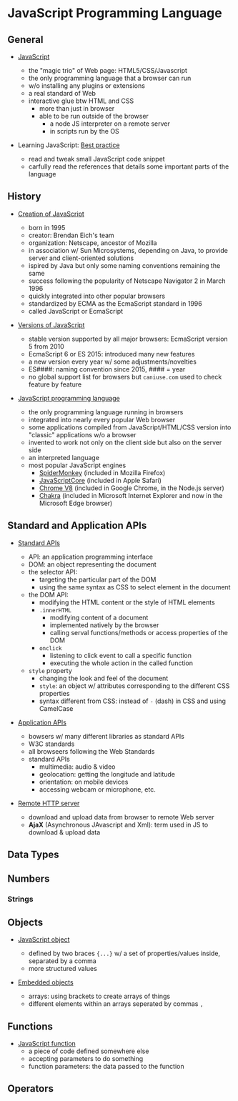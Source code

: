 # JavaScript Programming Language

## General

+ [JavaScript](../WebDev/Frontend-W3C/5-JavaScript/01b-JSIntro.md#notes-for-123-javascript-is-the-interactive-glue)
  + the "magic trio" of Web page: HTML5/CSS/Javascript
  + the only programming language that a browser can run
  + w/o installing any plugins or extensions
  + a real standard of Web
  + interactive glue btw HTML and CSS
    + more than just in browser
    + able to be run outside of the browser
      + a node JS interpreter on a remote server
      + in scripts run by the OS

+ Learning JavaScript: [Best practice](../WebDev/Frontend-W3C/5-JavaScript/01c-JSIntro.md#notes-for-131-the-best-way-to-learn-javascript)
  + read and tweak small JavaScript code snippet
  + carfully read the references that details some important parts of the language


## History

+ [Creation of JavaScript](../WebDev/Frontend-W3C/5-JavaScript/01b-JSIntro.md#notes-for-124-javascript-history)
  + born in 1995
  + creator: Brendan Eich's team
  + organization: Netscape, ancestor of Mozilla
  + in association w/ Sun Microsystems, depending on Java, to provide server and client-oriented solutions
  + ispired by Java but only some naming conventions remaining the same
  + success following the popularity of Netscape Navigator 2 in March 1996
  + quickly integrated into other popular browsers
  + standardized by ECMA as the EcmaScript standard in 1996
  + called JavaScript or EcmaScript

+ [Versions of JavaScript](../WebDev/Frontend-W3C/5-JavaScript/01b-JSIntro.md#notes-for-124-javascript-history)
  + stable version supported by all major browsers: EcmaScript version 5 from 2010
  + EcmaScript 6 or ES 2015: introduced many new features
  + a new version every year w/ some adjustments/novelties
  + ES####: naming convention since 2015, #### = year
  + no global support list for browsers but `caniuse.com` used to check feature by feature

+ [JavaScript programming language](../WebDev/Frontend-W3C/5-JavaScript/01b-JSIntro.md#notes-for-124-javascript-history)
  + the only programming language running in browsers
  + integrated into nearly every popular Web browser
  + some applications compiled from JavaScript/HTML/CSS version into "classic" applications w/o a browser
  + invented to work not only on the client side but also on the server side
  + an interpreted language
  + most popular JavaScript engines
    + [SpiderMonkey](https://developer.mozilla.org/fr/docs/SpiderMonkey) (included in Mozilla Firefox)
    + [JavaScriptCore](https://developer.apple.com/reference/javascriptcore) (included in Apple Safari)
    + [Chrome V8](https://developers.google.com/v8/) (included in Google Chrome, in the Node.js server)
    + [Chakra](https://github.com/Microsoft/ChakraCore) (included in Microsoft Internet Explorer and now in the Microsoft Edge browser)


## Standard and Application APIs

+ [Standard APIs](../WebDev/Frontend-W3C/5-JavaScript/01c-JSIntro.md#notes-for-132-what-can-be-done-with-javascript)
  + API: an application programming interface
  + DOM: an object representing the document
  + the selector API:
    + targeting the particular part of the DOM
    + using the same syntax as CSS to select element in the document
  + the DOM API:
    + modifying the HTML content or the style of HTML elements
    + `.innerHTML`
      + modifying content of a document
      + implemented natively by the browser
      + calling serval functions/methods or access properties of the DOM
    + `onclick`
      + listening to click event to call a specific function
      + executing the whole action in the called function
  + `style` property
    + changing the look and feel of the document
    + `style`: an object w/ attributes corresponding to the different CSS properties
    + syntax different from CSS: instead of `-` (dash) in CSS and using CamelCase

+ [Application APIs](../WebDev/Frontend-W3C/5-JavaScript/01c-JSIntro.md#notes-for-132-what-can-be-done-with-javascript)
  + bowsers w/ many different libraries as standard APIs
  + W3C standards
  + all browseers following the Web Standards
  + standard APIs
    + multimedia: audio & video
    + geolocation: getting the longitude and latitude
    + orientation: on mobile devices
    + accessing webcam or microphone, etc.

+ [Remote HTTP server](../WebDev/Frontend-W3C/5-JavaScript/01c-JSIntro.md#notes-for-132-what-can-be-done-with-javascript)
  + download and upload data from browser to remote Web server
  + __AjaX__ (Asynchronous JAvascript and Xml): term used in JS to download & upload data




## Data Types




## Numbers




### Strings




## Objects

+ [JavaScript object](../WebDev/Frontend-W3C/5-JavaScript/01c-JSIntro.md#notes-for-131-the-best-way-to-learn-javascript)
  + defined by two braces `{...}` w/ a set of properties/values inside, separated by a comma
  + more structured values

+ [Embedded objects](../WebDev/Frontend-W3C/5-JavaScript/01c-JSIntro.md#notes-for-131-the-best-way-to-learn-javascript)
  + arrays: using brackets to create arrays of things
  + different elements within an arrays seperated by commas `,`



## Functions

+ [JavaScript function](../WebDev/Frontend-W3C/5-JavaScript/01c-JSIntro.md#notes-for-131-the-best-way-to-learn-javascript)
  + a piece of code defined somewhere else
  + accepting parameters to do something
  + function parameters: the data passed to the function




## Operators





